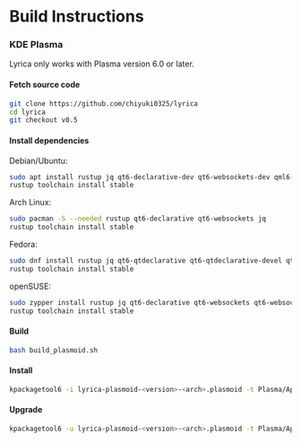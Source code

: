 # Build Instructions

### KDE Plasma

Lyrica only works with Plasma version 6.0 or later.

#### Fetch source code

```bash
git clone https://github.com/chiyuki0325/lyrica
cd lyrica
git checkout v0.5
```

#### Install dependencies

Debian/Ubuntu:

```bash
sudo apt install rustup jq qt6-declarative-dev qt6-websockets-dev qml6-module-qtwebsockets libdbus-1-dev
rustup toolchain install stable
```

Arch Linux:

```bash
sudo pacman -S --needed rustup qt6-declarative qt6-websockets jq
rustup toolchain install stable
````

Fedora:

```bash
sudo dnf install rustup jq qt6-qtdeclarative qt6-qtdeclarative-devel qt6-qtwebsockets qt6-qtwebsockets-devel dbus-devel
rustup toolchain install stable
```

openSUSE:

```bash
sudo zypper install rustup jq qt6-declarative qt6-websockets qt6-websockets-imports dbus-1-devel
rustup toolchain install stable
````

#### Build

```bash
bash build_plasmoid.sh
```

#### Install
```bash
kpackagetool6 -i lyrica-plasmoid-<version>-<arch>.plasmoid -t Plasma/Applet
```

#### Upgrade
```bash
kpackagetool6 -u lyrica-plasmoid-<version>-<arch>.plasmoid -t Plasma/Applet
```
